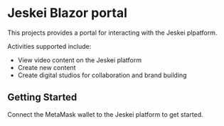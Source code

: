# Jeskei Blazor portal
This projects provides a portal for interacting with the Jeskei plpatform.

Activities supported include:
+ View video content on the Jeskei platform
+ Create new content
+ Create digital studios for collaboration and brand building

## Getting Started
Connect the MetaMask wallet to the Jeskei platform to get started.

